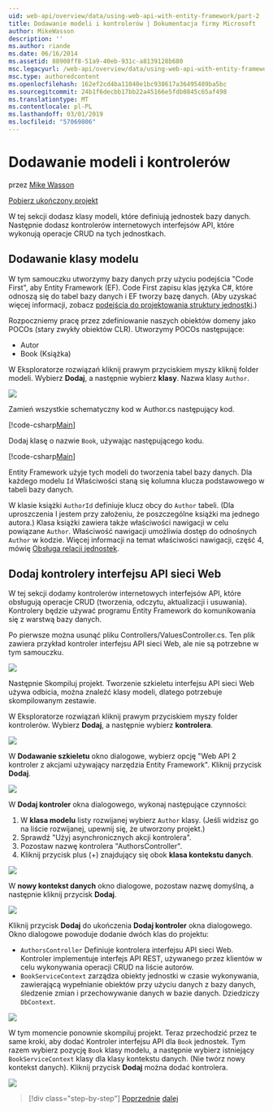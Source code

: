 ```yaml
---
uid: web-api/overview/data/using-web-api-with-entity-framework/part-2
title: Dodawanie modeli i kontrolerów | Dokumentacja firmy Microsoft
author: MikeWasson
description: ''
ms.author: riande
ms.date: 06/16/2014
ms.assetid: 88908ff8-51a9-40eb-931c-a8139128b680
msc.legacyurl: /web-api/overview/data/using-web-api-with-entity-framework/part-2
msc.type: authoredcontent
ms.openlocfilehash: 162ef2cd4ba11040e1bc938617a36495489ba5bc
ms.sourcegitcommit: 24b1f6decbb17bb22a45166e5fdb0845c65af498
ms.translationtype: MT
ms.contentlocale: pl-PL
ms.lasthandoff: 03/01/2019
ms.locfileid: "57069806"
---
```

<a name="add-models-and-controllers"></a>Dodawanie modeli i kontrolerów
====================
przez [Mike Wasson](https://github.com/MikeWasson)

[Pobierz ukończony projekt](https://github.com/MikeWasson/BookService)

W tej sekcji dodasz klasy modeli, które definiują jednostek bazy danych. Następnie dodasz kontrolerów internetowych interfejsów API, które wykonują operacje CRUD na tych jednostkach.

## <a name="add-model-classes"></a>Dodawanie klasy modelu

W tym samouczku utworzymy bazy danych przy użyciu podejścia "Code First", aby Entity Framework (EF). Code First zapisu klas języka C#, które odnoszą się do tabel bazy danych i EF tworzy bazę danych. (Aby uzyskać więcej informacji, zobacz [podejścia do projektowania struktury jednostki](https://msdn.microsoft.com/library/ms178359%28v=vs.110%29.aspx#dbfmfcf).)

Rozpoczniemy pracę przez zdefiniowanie naszych obiektów domeny jako POCOs (stary zwykły obiektów CLR). Utworzymy POCOs następujące:

- Autor
- Book (Książka)

W Eksploratorze rozwiązań kliknij prawym przyciskiem myszy kliknij folder modeli. Wybierz **Dodaj**, a następnie wybierz **klasy**. Nazwa klasy `Author`.

![](part-2/_static/image1.png)

Zamień wszystkie schematyczny kod w Author.cs następujący kod.

[!code-csharp[Main](part-2/samples/sample1.cs)]

Dodaj klasę o nazwie `Book`, używając następującego kodu.

[!code-csharp[Main](part-2/samples/sample2.cs)]

Entity Framework użyje tych modeli do tworzenia tabel bazy danych. Dla każdego modelu `Id` Właściwości staną się kolumna klucza podstawowego w tabeli bazy danych.

W klasie książki `AuthorId` definiuje klucz obcy do `Author` tabeli. (Dla uproszczenia I jestem przy założeniu, że poszczególne książki ma jednego autora.) Klasa książki zawiera także właściwości nawigacji w celu powiązane `Author`. Właściwość nawigacji umożliwia dostęp do odnośnych `Author` w kodzie. Więcej informacji na temat właściwości nawigacji, część 4, mówię [Obsługa relacji jednostek](part-4.md).

## <a name="add-web-api-controllers"></a>Dodaj kontrolery interfejsu API sieci Web

W tej sekcji dodamy kontrolerów internetowych interfejsów API, które obsługują operacje CRUD (tworzenia, odczytu, aktualizacji i usuwania). Kontrolery będzie używać programu Entity Framework do komunikowania się z warstwą bazy danych.

Po pierwsze można usunąć pliku Controllers/ValuesController.cs. Ten plik zawiera przykład kontroler interfejsu API sieci Web, ale nie są potrzebne w tym samouczku.

![](part-2/_static/image2.png)

Następnie Skompiluj projekt. Tworzenie szkieletu interfejsu API sieci Web używa odbicia, można znaleźć klasy modeli, dlatego potrzebuje skompilowanym zestawie.

W Eksploratorze rozwiązań kliknij prawym przyciskiem myszy folder kontrolerów. Wybierz **Dodaj**, a następnie wybierz **kontrolera**.

![](part-2/_static/image3.png)

W **Dodawanie szkieletu** okno dialogowe, wybierz opcję "Web API 2 kontroler z akcjami używający narzędzia Entity Framework". Kliknij przycisk **Dodaj**.

![](part-2/_static/image4.png)

W **Dodaj kontroler** okna dialogowego, wykonaj następujące czynności:

1. W **klasa modelu** listy rozwijanej wybierz `Author` klasy. (Jeśli widzisz go na liście rozwijanej, upewnij się, że utworzony projekt.)
2. Sprawdź "Użyj asynchronicznych akcji kontrolera".
3. Pozostaw nazwę kontrolera &quot;AuthorsController&quot;.
4. Kliknij przycisk plus (+) znajdujący się obok **klasa kontekstu danych**.

![](part-2/_static/image5.png)

W **nowy kontekst danych** okno dialogowe, pozostaw nazwę domyślną, a następnie kliknij przycisk **Dodaj**.

![](part-2/_static/image6.png)

Kliknij przycisk **Dodaj** do ukończenia **Dodaj kontroler** okna dialogowego. Okno dialogowe powoduje dodanie dwóch klas do projektu:

- `AuthorsController` Definiuje kontrolera interfejsu API sieci Web. Kontroler implementuje interfejs API REST, używanego przez klientów w celu wykonywania operacji CRUD na liście autorów.
- `BookServiceContext` zarządza obiekty jednostki w czasie wykonywania, zawierającą wypełnianie obiektów przy użyciu danych z bazy danych, śledzenie zmian i przechowywanie danych w bazie danych. Dziedziczy `DbContext`.

![](part-2/_static/image7.png)

W tym momencie ponownie skompiluj projekt. Teraz przechodzić przez te same kroki, aby dodać Kontroler interfejsu API dla `Book` jednostek. Tym razem wybierz pozycję `Book` klasy modelu, a następnie wybierz istniejący `BookServiceContext` klasy dla klasy kontekstu danych. (Nie twórz nowy kontekst danych). Kliknij przycisk **Dodaj** można dodać kontrolera.

![](part-2/_static/image8.png)

> [!div class="step-by-step"]
> [Poprzednie](part-1.md)
> [dalej](part-3.md)
